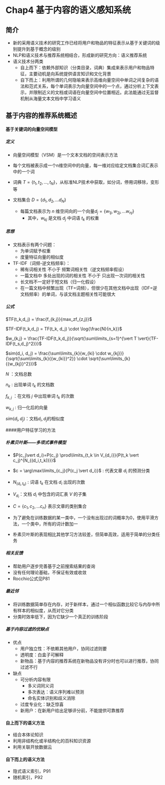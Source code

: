 

# Chap4 基于内容的语义感知系统

## 简介

* 新的采用语义技术的研究工作已经将用户和物品的特征表示从基于关键词的级别提升到基于概念的级别
* NLP和语义技术与推荐系统相结合，形成新的研究方向：语义推荐系统
* 语义技术分两类
  * 自上而下：依赖外部知识（分类目录，词典）集成来表示用户和物品特征，主要动机是向系统提供语言知识和文化背景
  * 自下而上：利用所谓的几何隐喻来表示高维向量空间中单词之间复杂的语法和范式关系，每个单词表示为向量空间中的一个点，通过分析上下文表示，并限制近义的文档或词语在向量空间中位置相近。此法能通过无监督机制从海量文本文档中学习语义

## 基于内容的推荐系统概述

#### 基于关键词的向量空间模型

##### 定义

* 向量空间模型（VSM）是一个文本文档的空间表示方法
* 每个文档被表示成一个n维空间中的向量，每一维对应给定文档集合词汇表示中的一个词
* 词典 $T=\{t_1,t_2,\dots,t_N\}$，从标准NLP技术中获取，如分词，停用词移除，变形等

* 文档集合 $D=\{d_1,d_2,\dots d_N\}$
  * 每篇文档表示为 $n$ 维空间向的一个向量$d_j = \{w_{1j}, w_{2j}, \dots w_{nj}\}$
    * 其中，$w_{kj}$ 是文档 $d_j$ 中词语 $t_k$ 的权重

##### 思想

* 文档表示有两个问题：
  * 为单词赋予权重
  * 度量特征向量的相似度
* TF-IDF（词频-逆文档频率）：
  * 稀有词相关性 不小于 频繁词相关性（逆文档频率假设）
  * 一篇文档中 多处出现的词的相关性 不小于 只出现一次词的相关性
  * 长文档不一定好于短文档（归一化假设）
  * 在一篇文档中频繁出现（TF=词频），但很少在其他文档中出现（IDF=逆文档频率）的单词，与该文档主题相关性可能很大

##### 公式

$TF(t_k,d_j) = \frac{f_{k,j}}{max_zf_{z,j}}$

$TF-IDF(t_k,d_j) = TF(t_k, d_j) \cdot \log{\frac{N}{n_k}}$

$w_{k,j} = \frac{TF-IDF(t_k,d_j)}{\sqrt{\sum\limits_{s=1}^{\vert T \vert}{TF-IDF(t_s,d_j)^2}}}$

$sim(d_i, d_j) = \frac{\sum\limits_{k}{w_{ki} \cdot w_{kj}}}{\sqrt{\sum\limits_{k}{{w_{ki}}^2}} \cdot \sqrt{\sum\limits_{k}{{w_{kj}}^2}}}$

$N$ ：文档总数

$n_k$ : 出现单词 $t_k$ 的文档数

$f_{k,j}$ ：在文档 $j$ 中出现单词 $t_k$ 的次数

$w_{k,j}$ : 归一化后的向量

$sim(d_i,d_j)$：文档$d_i, d_j$的相似度

####用户特征学习的方法

##### 朴素贝叶斯——多项式事件模型

- $P(c_j\vert d_i)=P(c_j) \prod\limits_{t_k \in V_{d_i}}{P(t_k \vert c_j)^{N_{(d_i,t_k)}}}$
- $c = \arg\max\limits_{c_j}{P(c_j \vert d_i)}$ : 代表文章 $d_i$ 的预测分类

- $N_{(d_i,t_k)}$ : 词语 $t_k$ 在文档 $d_i$ 出现的次数
- $V_{d_i}$：文档 $d_i$ 中包含的词汇表 $V$ 的子集

- $C = \{c_1, c_2, \dots c_n\}$ 表示文章的类别集合

- 为了避免在训练数据的某一类中，一个没有出现过的词概率为0，使用平滑方法，一个类中，所有的词计数加一
- 朴素贝叶斯的表现相比其他学习方法较差，但简单高效，适用于简单的分类任务

##### 相关反馈

- 帮助用户逐步完善基于之前搜索结果的查询
- 没有任何理论基础，不保证有效或收敛
- Rocchio公式见P81

##### 最近邻

- 将训练数据简单存在内存，对于新样本，通过一个相似函数比较它与内存中所有样本的相似度，从而对它分类
- 分类时效率低下，因为它缺少一个真正的训练阶段

##### 基于内容过滤的优缺点

- 优点
  - 用户独立性：不依赖其他用户，协同过滤则要
  - 透明度：白盒子可解释
  - 新物品：基于内容的推荐系统在新物品没有评分时也可以进行推荐，协同过滤不行
- 缺点
  - 可分析内容有限
    - 多义词同义词
    - 多次表达：语义序列难以预测
    - 命名实体识别和歧义消除
  - 过度专业化：缺乏惊喜
  - 新用户：在新用户给出足够评分前，不能提供可靠推荐

#### 自上而下的语义方法

* 结合本体论知识
* 利用非结构化或半结构化的百科知识资源
* 利用关联开放数据云

#### 自下而上的语义方法

* 隐式语义索引，P91
* 随机索引，P92